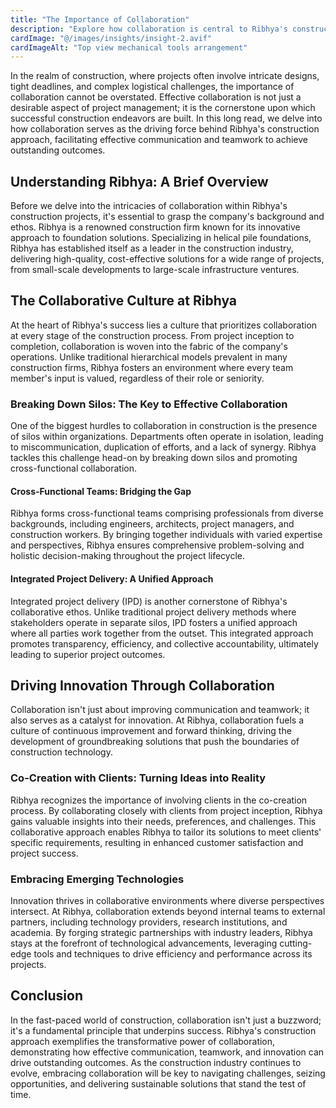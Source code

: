 ```yaml
---
title: "The Importance of Collaboration"
description: "Explore how collaboration is central to Ribhya's construction approach, driving effective communication and teamwork to achieve outstanding outcomes."
cardImage: "@/images/insights/insight-2.avif"
cardImageAlt: "Top view mechanical tools arrangement"
---
```


In the realm of construction, where projects often involve intricate designs, tight deadlines, and complex logistical challenges, the importance of collaboration cannot be overstated. Effective collaboration is not just a desirable aspect of project management; it is the cornerstone upon which successful construction endeavors are built. In this long read, we delve into how collaboration serves as the driving force behind Ribhya's construction approach, facilitating effective communication and teamwork to achieve outstanding outcomes.

## Understanding Ribhya: A Brief Overview

Before we delve into the intricacies of collaboration within Ribhya's construction projects, it's essential to grasp the company's background and ethos. Ribhya is a renowned construction firm known for its innovative approach to foundation solutions. Specializing in helical pile foundations, Ribhya has established itself as a leader in the construction industry, delivering high-quality, cost-effective solutions for a wide range of projects, from small-scale developments to large-scale infrastructure ventures.

## The Collaborative Culture at Ribhya

At the heart of Ribhya's success lies a culture that prioritizes collaboration at every stage of the construction process. From project inception to completion, collaboration is woven into the fabric of the company's operations. Unlike traditional hierarchical models prevalent in many construction firms, Ribhya fosters an environment where every team member's input is valued, regardless of their role or seniority.

### Breaking Down Silos: The Key to Effective Collaboration

One of the biggest hurdles to collaboration in construction is the presence of silos within organizations. Departments often operate in isolation, leading to miscommunication, duplication of efforts, and a lack of synergy. Ribhya tackles this challenge head-on by breaking down silos and promoting cross-functional collaboration.

#### Cross-Functional Teams: Bridging the Gap

Ribhya forms cross-functional teams comprising professionals from diverse backgrounds, including engineers, architects, project managers, and construction workers. By bringing together individuals with varied expertise and perspectives, Ribhya ensures comprehensive problem-solving and holistic decision-making throughout the project lifecycle.

#### Integrated Project Delivery: A Unified Approach

Integrated project delivery (IPD) is another cornerstone of Ribhya's collaborative ethos. Unlike traditional project delivery methods where stakeholders operate in separate silos, IPD fosters a unified approach where all parties work together from the outset. This integrated approach promotes transparency, efficiency, and collective accountability, ultimately leading to superior project outcomes.

## Driving Innovation Through Collaboration

Collaboration isn't just about improving communication and teamwork; it also serves as a catalyst for innovation. At Ribhya, collaboration fuels a culture of continuous improvement and forward thinking, driving the development of groundbreaking solutions that push the boundaries of construction technology.

### Co-Creation with Clients: Turning Ideas into Reality

Ribhya recognizes the importance of involving clients in the co-creation process. By collaborating closely with clients from project inception, Ribhya gains valuable insights into their needs, preferences, and challenges. This collaborative approach enables Ribhya to tailor its solutions to meet clients' specific requirements, resulting in enhanced customer satisfaction and project success.

### Embracing Emerging Technologies

Innovation thrives in collaborative environments where diverse perspectives intersect. At Ribhya, collaboration extends beyond internal teams to external partners, including technology providers, research institutions, and academia. By forging strategic partnerships with industry leaders, Ribhya stays at the forefront of technological advancements, leveraging cutting-edge tools and techniques to drive efficiency and performance across its projects.

## Conclusion

In the fast-paced world of construction, collaboration isn't just a buzzword; it's a fundamental principle that underpins success. Ribhya's construction approach exemplifies the transformative power of collaboration, demonstrating how effective communication, teamwork, and innovation can drive outstanding outcomes. As the construction industry continues to evolve, embracing collaboration will be key to navigating challenges, seizing opportunities, and delivering sustainable solutions that stand the test of time.
